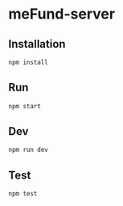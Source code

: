 # meFund-server

## Installation
```javascript
npm install
```

## Run
```javascript
npm start
```

## Dev
```javascript
npm run dev
```

## Test
```javascript
npm test
```